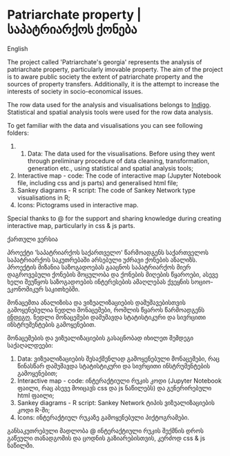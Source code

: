 # Patriarchate property | საპატრიარქოს ქონება

English 

The project called 'Patriarchate's georgia' represents the analysis of patriarchate property, particularly imovable property. The aim of the project is to aware public society the extent of patriarchate property and the sources of property transfers. Additionally, it is the attempt to increase the interests of society in socio-economical issues. 

The row data used for the analysis and visualisations belongs to [Indigo](https://toc.ge/map/ka). Statistical and spatial analysis tools were used for the row data analysis. 

To get familiar with the data and visualisations you can see following folders:
1. 1. Data: The data used for the visualisations. Before using they went through preliminary procedure of data cleaning, transformation, generation etc., using statistical and spatial analysis tools;
2. Interactive map - code: The code of interactive map (Jupyter Notebook file, including css and js parts) and generalised html file;
3. Sankey diagrams - R script: The code of Sankey Network type visualisations in R;
4. Icons: Pictograms used in interactive map.

Special thanks to @ for the support and sharing knowledge during creating interactive map, particularly in css & js parts.


ქართული ვერსია

პროექტი 'საპატრიარქოს საქართველო' წარმოადგენს საქართველოს საპატრიარქოს საკუთრებაში არსებული უძრავი ქონების ანალიზს. პროექტის მიზანია საზოგადოებას გააცნოს საპატრიარქოს მიერ დაგროვებული ქონების მოცულობა და ქონების მიღების წყაროები, ასევე ხელი შეუწყოს საზოგადოების ინტერესების ამაღლებას ქვეყნის სოციო-ეკონომიკურ საკითხებში.

მონაცემთა ანალიზისა და ვიზუალიზაციების დამუშავებისთვის გამოყენებულია ნედლი მონაცემები, რომლის წყაროს წარმოადგენს [ინდიგო](https://toc.ge/map/ka). ნედლი მონაცემები დამუშავდა სტატისტიკური და სივრცითი ინსტრუმენტების გამოყენებით.

მონაცემების და ვიზუალიზაციების გასაცნობად იხილეთ შემდეგი საქაღალდეები:
1. Data: ვიზუალიზაციების შესაქმენლად გამოყენებული მონაცემები, რაც წინასწარ დამუშავდა სტატისტიკური და სივრცითი ინსტრუმენტების გამოყენებით;
2. Interactive map - code: ინტერაქტიული რუკის კოდი (Jupyter Notebook ფაილი, რაც ასევე მოიცავს css და js ნაწილებს) და გენერირებული html ფაილი;
3. Sankey diagrams - R script: Sankey Network ტიპის ვიზუალიზაციების კოდი R-ში;
4. Icons: ინტერაქტიულ რუკაზე გამოყენებული პიქტოგრამები.

განსაკუთრებული მადლობა @ ინტერაქტიული რუკის შექმნის დროს გაწეული თანადგომის და ცოდნის გაზიარებისთვის, კერძოდ css & js ნაწილში.
